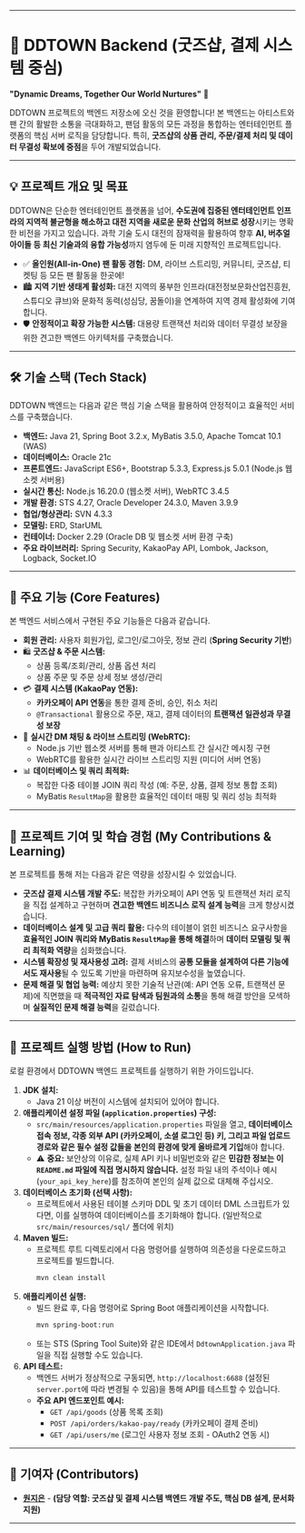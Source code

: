 -----

# 🚀 DDTOWN Backend (굿즈샵, 결제 시스템 중심)

**"Dynamic Dreams, Together Our World Nurtures"** 🌟

DDTOWN 프로젝트의 백엔드 저장소에 오신 것을 환영합니다\! 본 백엔드는 아티스트와 팬 간의 활발한 소통을 극대화하고, 팬덤 활동의 모든 과정을 통합하는 엔터테인먼트 플랫폼의 핵심 서버 로직을 담당합니다. 특히, **굿즈샵의 상품 관리, 주문/결제 처리 및 데이터 무결성 확보에 중점**을 두어 개발되었습니다.

-----

## 💡 프로젝트 개요 및 목표

DDTOWN은 단순한 엔터테인먼트 플랫폼을 넘어, **수도권에 집중된 엔터테인먼트 인프라의 지역적 불균형을 해소하고 대전 지역을 새로운 문화 산업의 허브로 성장**시키는 명확한 비전을 가지고 있습니다. 과학 기술 도시 대전의 잠재력을 활용하여 향후 **AI, 버추얼 아이돌 등 최신 기술과의 융합 가능성**까지 염두에 둔 미래 지향적인 프로젝트입니다.

  * ✅ **올인원(All-in-One) 팬 활동 경험:** DM, 라이브 스트리밍, 커뮤니티, 굿즈샵, 티켓팅 등 모든 팬 활동을 한곳에\!
  * 🏙️ **지역 기반 생태계 활성화:** 대전 지역의 풍부한 인프라(대전정보문화산업진흥원, 스튜디오 큐브)와 문화적 동력(성심당, 꿈돌이)을 연계하여 지역 경제 활성화에 기여합니다.
  * 🛡️ **안정적이고 확장 가능한 시스템:** 대용량 트랜잭션 처리와 데이터 무결성 보장을 위한 견고한 백엔드 아키텍처를 구축했습니다.

-----

## 🛠️ 기술 스택 (Tech Stack)

DDTOWN 백엔드는 다음과 같은 핵심 기술 스택을 활용하여 안정적이고 효율적인 서비스를 구축했습니다.

  * **백엔드:** Java 21, Spring Boot 3.2.x, MyBatis 3.5.0, Apache Tomcat 10.1 (WAS)
  * **데이터베이스:** Oracle 21c
  * **프론트엔드:** JavaScript ES6+, Bootstrap 5.3.3, Express.js 5.0.1 (Node.js 웹소켓 서버용)
  * **실시간 통신:** Node.js 16.20.0 (웹소켓 서버), WebRTC 3.4.5
  * **개발 환경:** STS 4.27, Oracle Developer 24.3.0, Maven 3.9.9
  * **협업/형상관리:** SVN 4.3.3
  * **모델링:** ERD, StarUML
  * **컨테이너:** Docker 2.29 (Oracle DB 및 웹소켓 서버 환경 구축)
  * **주요 라이브러리:** Spring Security, KakaoPay API, Lombok, Jackson, Logback, Socket.IO

-----

## 🌟 주요 기능 (Core Features)

본 백엔드 서비스에서 구현된 주요 기능들은 다음과 같습니다.

  * **회원 관리:** 사용자 회원가입, 로그인/로그아웃, 정보 관리 (**Spring Security 기반**)
  * 🛍️ **굿즈샵 & 주문 시스템:**
      * 상품 등록/조회/관리, 상품 옵션 처리
      * 상품 주문 및 주문 상세 정보 생성/관리
  * 💳 **결제 시스템 (KakaoPay 연동):**
      * **카카오페이 API 연동**을 통한 결제 준비, 승인, 취소 처리
      * `@Transactional` 활용으로 주문, 재고, 결제 데이터의 **트랜잭션 일관성과 무결성 보장**
  * 💬 **실시간 DM 채팅 & 라이브 스트리밍 (WebRTC):**
      * Node.js 기반 웹소켓 서버를 통해 팬과 아티스트 간 실시간 메시징 구현
      * WebRTC를 활용한 실시간 라이브 스트리밍 지원 (미디어 서버 연동)
  * 📊 **데이터베이스 및 쿼리 최적화:**
      * 복잡한 다중 테이블 JOIN 쿼리 작성 (예: 주문, 상품, 결제 정보 통합 조회)
      * MyBatis `ResultMap`을 활용한 효율적인 데이터 매핑 및 쿼리 성능 최적화

-----

## 🌱 프로젝트 기여 및 학습 경험 (My Contributions & Learning)

본 프로젝트를 통해 저는 다음과 같은 역량을 성장시킬 수 있었습니다.

  * **굿즈샵 결제 시스템 개발 주도:** 복잡한 카카오페이 API 연동 및 트랜잭션 처리 로직을 직접 설계하고 구현하며 **견고한 백엔드 비즈니스 로직 설계 능력**을 크게 향상시켰습니다.
  * **데이터베이스 설계 및 고급 쿼리 활용:** 다수의 테이블이 얽힌 비즈니스 요구사항을 **효율적인 JOIN 쿼리와 MyBatis `ResultMap`을 통해 해결**하며 **데이터 모델링 및 쿼리 최적화 역량**을 심화했습니다.
  * **시스템 확장성 및 재사용성 고려:** 결제 서비스의 **공통 모듈을 설계하여 다른 기능에서도 재사용**될 수 있도록 기반을 마련하며 유지보수성을 높였습니다.
  * **문제 해결 및 협업 능력:** 예상치 못한 기술적 난관(예: API 연동 오류, 트랜잭션 문제)에 직면했을 때 **적극적인 자료 탐색과 팀원과의 소통**을 통해 해결 방안을 모색하며 **실질적인 문제 해결 능력**을 길렀습니다.

-----

## 🚀 프로젝트 실행 방법 (How to Run)

로컬 환경에서 DDTOWN 백엔드 프로젝트를 실행하기 위한 가이드입니다.

1.  **JDK 설치:**
      * Java 21 이상 버전이 시스템에 설치되어 있어야 합니다.
2.  **애플리케이션 설정 파일 (`application.properties`) 구성:**
      * `src/main/resources/application.properties` 파일을 열고, **데이터베이스 접속 정보, 각종 외부 API (카카오페이, 소셜 로그인 등) 키, 그리고 파일 업로드 경로와 같은 필수 설정 값들을 본인의 환경에 맞게 올바르게 기입**해야 합니다.
      * ⚠️ **중요:** 보안상의 이유로, 실제 API 키나 비밀번호와 같은 **민감한 정보는 이 `README.md` 파일에 직접 명시하지 않습니다.** 설정 파일 내의 주석이나 예시 (`your_api_key_here`)를 참조하여 본인의 실제 값으로 대체해 주십시오.
3.  **데이터베이스 초기화 (선택 사항):**
      * 프로젝트에서 사용된 테이블 스키마 DDL 및 초기 데이터 DML 스크립트가 있다면, 이를 실행하여 데이터베이스를 초기화해야 합니다. (일반적으로 `src/main/resources/sql/` 폴더에 위치)
4.  **Maven 빌드:**
      * 프로젝트 루트 디렉토리에서 다음 명령어를 실행하여 의존성을 다운로드하고 프로젝트를 빌드합니다.
        ```bash
        mvn clean install
        ```
5.  **애플리케이션 실행:**
      * 빌드 완료 후, 다음 명령어로 Spring Boot 애플리케이션을 시작합니다.
        ```bash
        mvn spring-boot:run
        ```
      * 또는 STS (Spring Tool Suite)와 같은 IDE에서 `DdtownApplication.java` 파일을 직접 실행할 수도 있습니다.
6.  **API 테스트:**
      * 백엔드 서버가 정상적으로 구동되면, `http://localhost:6688` (설정된 `server.port`에 따라 변경될 수 있음)을 통해 API를 테스트할 수 있습니다.
      * **주요 API 엔드포인트 예시:**
          * `GET /api/goods` (상품 목록 조회)
          * `POST /api/orders/kakao-pay/ready` (카카오페이 결제 준비)
          * `GET /api/users/me` (로그인 사용자 정보 조회 - OAuth2 연동 시)

-----

## 🤝 기여자 (Contributors)

  * [**원지은**]([https://www.google.com/search?q=https://github.com/your-github-profile-link](https://github.com/wonjieuuun)) - **(담당 역할: 굿즈샵 및 결제 시스템 백엔드 개발 주도, 핵심 DB 설계, 문서화 지원)**

-----
